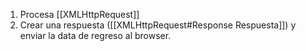 1. Procesa [[XMLHttpRequest]]
2. Crear una respuesta ([[XMLHttpRequest#Response Respuesta]]) y enviar la data de regreso al browser.